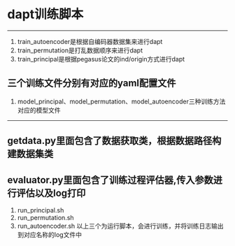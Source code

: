 # dapt训练脚本
---
1. train_autoencoder是根据自编码器数据集来进行dapt
2. train_permutation是打乱数据顺序来进行dapt
3. train_principal是根据pegasus论文的ind/origin方式进行dapt

三个训练文件分别有对应的yaml配置文件
---
1. model_principal、model_permutation、model_autoencoder三种训练方法对应的模型文件
---
getdata.py里面包含了数据获取类，根据数据路径构建数据集类
---
evaluator.py里面包含了训练过程评估器,传入参数进行评估以及log打印
---
1. run_principal.sh
2. run_permutation.sh
3. run_autoencoder.sh
以上三个为运行脚本，会进行训练，并将训练日志输出到对应名称的log文件中